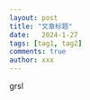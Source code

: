 ```yaml
---
layout: post
title: "文章标题"
date:   2024-1-27
tags: [tag1, tag2]
comments: true
author: xxx
---
```

grsl
